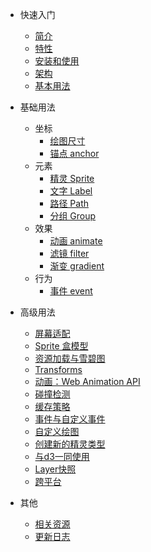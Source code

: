 * 快速入门
  * [简介](/zh-cn/index#简介)
  * [特性](/zh-cn/index#特性)
  * [安装和使用](/zh-cn/index#安装和使用)
  * [架构](/zh-cn/index#架构)
  * [基本用法](/zh-cn/index#基本用法)

* 基础用法
  * 坐标
    * [绘图尺寸](/zh-cn/layer#绘图尺寸)
    * [锚点 anchor](/zh-cn/layer#锚点-anchor)
  * 元素
    * [精灵 Sprite](/zh-cn/elements#精灵-Sprite)
    * [文字 Label](/zh-cn/elements#文字-Label)
    * [路径 Path](/zh-cn/elements#路径-Path)
    * [分组 Group](/zh-cn/elements#分组-Group)
  * 效果
    * [动画 animate](/zh-cn/effect#动画-animate)
    * [滤镜 filter](/zh-cn/effect#滤镜-filter)
    * [渐变 gradient](/zh-cn/effect#渐变-gradient)
  * 行为
    * [事件 event](/zh-cn/behavior#事件-event)

* 高级用法
  * [屏幕适配](/zh-cn/guide/resolution)
  * [Sprite 盒模型](/zh-cn/guide/boxmodel)
  * [资源加载与雪碧图](/zh-cn/guide/resource)
  * [Transforms](/zh-cn/guide/transforms)
  * [动画：Web Animation API](/zh-cn/guide/animations)
  * [碰撞检测](/zh-cn/guide/collision)
  * [缓存策略](/zh-cn/guide/cache)
  * [事件与自定义事件](/zh-cn/guide/events)
  * [自定义绘图](/zh-cn/guide/userdraw)
  * [创建新的精灵类型](/zh-cn/guide/nodes)
  * [与d3一同使用](/zh-cn/guide/d3)
  * [Layer快照](/zh-cn/guide/snapshot)
  * [跨平台](/zh-cn/guide/platforms)

* 其他
  * [相关资源](/zh-cn/resource)
  * [更新日志](/zh-cn/changelog)
